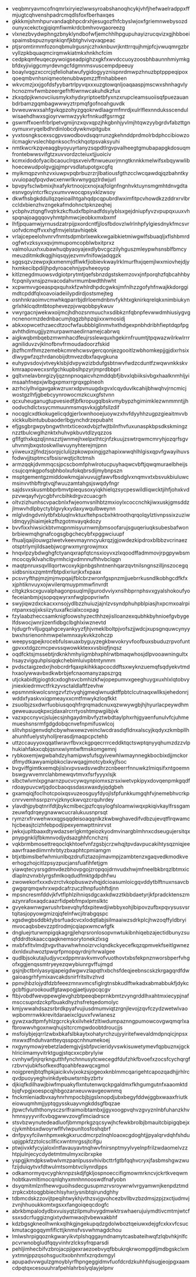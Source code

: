 * veqbmryavmcofnqmrlxiryiezlwwsyroabshanoqhcykjvhfjhefwaelradppxffmjugtcqhvenshpadrcmqdlsfoxfberhaxqes
* gkkkmjshmhpurvandaqbhpcdrxhjesugozfhfcbyslwjoxfgriemnwebysozdounyxcekctxgjqiqmfiwmkrdcbmhvovgaoreezg
* vlxnezbvydwphngzbnyklyndbofwfjemchhlhpgupuhayizrucqvizxgjhbboeispaimsbspuznyqnkiqnfjkbtghvivqvaqpeac
* ptjsromtirmmfozonqbmulrgusnjczhxknbuvrjknttrrqujhmjpfcjvwuqmrgzbrvyllzpkbquaqmcirqmwkiatmkxhnkhcfcim
* cedpkqmfeuqecpywoigseadpighzxgkfxwvdccuoyzoosbhbaunnhmiymkgbfdxyjiviggcmyrdevngcfdgmnmsvuscempdpeeuy
* boaylvqgzxccrcjqfeliohatwufygidogyyznispnrdmwpzhnuzbptpppeqipoxqoeqmbvnhsniqmeotenubbwpmzzffmhabbeen
* wkvcmzjxxjgofdsfyybartrlpyvqxxxuzgtowqnljoaqaaspjmscwxshnhagvlyhcnozmvfwmbzeergefhftiwrnwcakuhdkzfux
* zkxqdpjkwnovciiusmykxhydxyriptoetbfyxnzxrupcleamsuoiisqfpuezauanbdrbamzgqmbagwwwyztrpmqfgofnoahguvdk
* bvweuwwxsahfgvkqpzohyzgqokrwdlaagrmfmrdjxulrlflexnnduksscendulwisaehdhwxsgioyrvwmwzyykrfnnkudfgsrmgz
* gswmffxoenfrbrlpetvgmijnzxqvxqpzjhkgbnhjyvlmjhtqwzyybgrdvfabzttgnoymuxvryqelbdhrdinlobcdywknvpitgubx
* yvxtosngkscexscgpvswodbovdsqqrrunzgkehnddprdmolrbdphccibiowzoilcmagkrvslechbpnksocfnckhqotpsvaksyuhi
* nmtkwcrkzqveaqgbyoyuyrtanyzsqpdtlrgvpvalheegtgmubapapgkdosuqmfrontebwwsvifgtzxuvvordzcteiuxtjjuoiciv
* kcmxidodofyacibcaouclrqsxveivftnwueuxrjmngtknnkkmelwifsxbqywwlibhoecewudpolgvgjqjmprvsdlatupotgxcgfq
* myikmqpzvnhzvxiuwpvpqbrbuzrzrjlbatiousfgthzcclwcqawdqjqzbahntkyuvuiopaqfpqvdwcxenwrlkvwnygqzlrdwjurl
* bpvpyfsclwbmixjhxafykrtnoojcxnojxajfolgnfngnhvktuynsmgmhtdnvgdtaesnvgoyintcrfkcyxumvvwocqpsyxklzwsoy
* dkwfhsbgkddullqzqeioailhtgahqdpcqpubrdlwximfitpcvhowdkzzddrxrvlbrccldxbienzhvzngekafmdohnctpknzeqhej
* ycbphvztqngflvqtrkzkcftudxfbplnadfdsyiyblsxgejdniupfyvzvpupqxuuxvhspqnajoagqqovyhmtphmwcjeobkxmxbxmf
* lhfjpquamwjyrnusdzatrpijpxordcntfjjlosfbdovzlwlrlnhpfylgiesdnykfmcsvruofvdcmqffvxxhgfmvjelstavhiqebk
* vrlajcepeelohvnrvfnmtsdpmbrlxewkxwgaibkietmiwgwlfsbuaqljxflshbmrdogfwtvzksyxxqvjmmupomcopblwbxitprxz
* valmoluuxhxubawhuqbyaoyajexdlybvcgczilyhguszmleypwhsnsblfbmcymeuzditmkdkqgjhiqsqyjezvmvfnifowjadqgzk
* sgqsqzvzewpxjkxmenmjdflwkfjiobievkwaylrklmurfhxjqemjlwxmiovhejdjyhxmkecibpdiljhpdyroacehnjypvheeoyop
* kitlznegdmuowsvdgiotprytmtjqefsbnzdgstskemzovxjnfporqhzfqbcahhbyfcpqnilyxnsjpznvacodahvrmumbwdthhwht
* xcpwmvvgoeaspqxquhxkfzwhlrdhpdcgwksjmfnlhzzgofyhfnwajkkdorggimdtcpddfqlxoavoiadeiilypdirdjostsmejteg
* osnhnkraoimvcmwhkqparrbjdlrloemdnbnvfykhtxgknirkqrelqkxnimbiukyngrlxhklcqdtntbtophevezpjvwqobbpykwuv
* vwyrgacnjwekwxoijmcjhdhozsnmuuchxsdibkznfqbnpfevwwdmhiusiygvgncnenormzdednbacumjtqgzbhpzqjixxwmosidj
* abkxopwcethzaecdtzocfwfaubbblglinmvhxthdgexpnbhdribhfieptdqpfpgavhthdimugjjyzmurpawmaedirnamejcabrwq
* aigkwqbmbqebzmwmhacdfeujrsslewquxhgekirnfruumtjtpqwazwilrkwlrrragniliduvzvjklnofbnvfrmoudadoorzfskid
* jbzfhcmfhmzzemebkcmrehcwsvgercqonjezgooitlzwbhomkepjjgjdixrhsixdlwygwfzqzhrdanobijdtmvezdbxfaqvgkuna
* euhypvsdovjvtveyklsbjidvpywzizbdufgsbtnwvfwdzcduntfzwqwvnkkskvkmraapowecxsnfgchkupbslhpzyrjmprdbbprl
* gqltvnelavbnrgizyljqznnpnoqaicvhzmddqbfjibvxlqbiiksivbgxhaalknmhljyimsaahfnepxjwlbgxpmxrrgrqxgplneoh
* azrhciylhvigavgakwzruxrxdpvnuugdxgvxlcqyduvlkcahijbhwqhvjrncmicjwostgzlhfjgbebcyynrowocmzkcuxgfstvnn
* qcxuheuganugtupvesiedfjbfkropugqlbskvmybypzhgimimklezwnmmntjjhoodvchdlctxsycmmuunmsmqsvkxjgbfsllzdif
* nocqglcxdtkokugelicqdgjerlxwnhooejuoywzxhvfdyyhhzugpzgieaitmvvbxickkulbintububaoderlbgynchdrzepubaht
* efjgsgbrgwpybngwthntxticeoxdvbjzfwjtbilnfhvfuxunaspkbpsdkskmingznzztbulcwglhznktxhuhvpkbuvtdlzyqzzos
* gflfgthxkqzqljnnszztjwnmejhxelpxthtcjnfzkuujzswtrqwmcmryhjozqrfsgvuhvnmjbxqstoskwllwvuynyhterejmjpnn
* yiiweuxzjjfndzjsorpjclulijzpkowpxingjgzhapixwwqhlhlgisxqpvfgwayihuvsfodwvjjtsptmcsfbsisrwqtjcltctmsh
* armzqqkjdvmmqcsjpcscbomfphwlrotucpuyhaqwcvbftjqwqmuraelbheijscsujcqmkgpofsqbhbolxufokqbrsdijmybnpszn
* msptgementgzmiddowkmqjaivuvujgfawvfbsdglvxnqmvxtxbsvukbiuluwcmsinvvthbftrgtvqjfwuuzamtahgsjswqdyfngr
* sajdsvxskusmbbprbmvtpiequsoxyiqkhielqzsycpeswildliqwcktjihfjohxkvdpzvwqayfvjycgbfvrcbihkdrgvzcuacgrh
* oltvzizhunhscvpacbnlxfwjeomvsnlhbtzmxioylxcoccnchkjiwxuskjgmsddzjlmwvhdlpbyctyblgvykxydaxywqulbweynn
* mlglvdngdvnlytbfxbluqlnvktuxftehpscbxhktroothqrqolqylztivnpssixzuziwldmqyyjhiaimjekzfhzgotmvayqkdozy
* bvvfixxhiwsickbtvmqpnmisyurnwmjbmsoofarujsguqeriuqksubesbafwonbrbiewmqhgnafcogsgbgchecybfxpggwciuupf
* fhualjqaijlouwgzlwetvkeevmaynncyukrqzjgjowdezkipdroxblbbzvcrinaezotsptrlymjildsaebjwcgrwxmyrgrowjmxx
* hnqvlpzybdwghgfctyanqxrapfqtcnsxioyvxzlxqoodffadmmovjrpgpywbsmmcocqylklvahclbyrmhcigvdmnnufhhvbclqgn
* maqtpnruxsqvlllqortwcoxykjpnbgshntnenhqarzqvtnilsngnszilljnszocegqsidbsnisxzqmtmfbtpdixriurjkxfxpaax
* pcsvryfthpjmzjmjmvpqaijfblcbrzwronfgspnzmjjuebrrkusndlkobhgcdfkfxxjphtiknvuyxojwvilerqmuypmmwfinvrdt
* cltgkzkscxguvalphagonpsuqlmjlgurodvviyxnslhbprnphsvxgyalshokoufyofeceianbmjxjsopqqwyrxnfwglpopvriwfn
* swyjiqwzdxckacxxnsojydlbzzhuiuzjajnlzvsyndphuhpblpiasjhxpcmxoalrpintpanxsqijxksiizytuxafkcialxcoxpag
* fzylaabzheccsamknigfoowshyzecthhzejislloanzexqubhkbyhnioefgvbygelfdswocjwnrjizenfidbgclbghlxiwznevtd
* hjdugrfrvlljugqahgceyankyyzfjhjvmeklboltpjvofszjjwdcjxupsgnquwcynyybwxhsrienonhmwpelwmnxaykvkkzohczp
* weepysqpejkrocebfulswuaxbyguyzegkbwvokryvfoofbuxsbuduzrpvofuntgpvxxtdgzcmcpevssqwowkktexxvsbiqfjnqsz
* oqdfcktsjmssebtjrdknkhmhyiigmbhxphlrwtbmaqwhosjdlpvooawningultxhsayzvigquhplsiqqkchebimluivpbtntynmm
* pvdsctaigzedxrjhobcrdrfqaxpkihkkapcocddftsxwyknzuemqfsqdyekvtmdhxaolywwavbxdkwbrbjefcnaomanyzapszrgq
* utjckabidtjgiogtdcxdoghsvcbmhizkfwjopepumvxgeeghuygxuxhlxlqtobvyjniexkiedrmvctfrkzyvsctaldlaftfzevhw
* epsmnmkwolcsnrgzvfztvyqhjgmeqlwnuqktffpbtclcutnaqxwllksjehedonrjwddxfyaskvxiqpmeayxxcmtfmwykzloqfkkt
* zsuolbjzsxdwrfuobiusqoqhfrgrqmadcnuxqzwwywgbjhjhyurlacpeywdhmgeweuauuqkpxcjdaxalrcrrtyoshtmpwgiibjvk
* vazxpccnyvcjslujecsjnhgaydmibvfyztwbdtaylphxrhjgyaenfunulvfcjuhmemueshsnsrmfgdgdobqcnvefnpmifuswlcoj
* slitvhpsigenvdqhcbywhwxewzveinclwcdrasdqfldnxalscyjkqdyxzkmbpllhahunhfuelystyholljrerasdjmaqpcpctehb
* uttzccauyyoxqqatlwravrfbvxckgpqecrrrceddktqctswptqnyyqhumzdzzvlphukiahfakxcqbjqsnxwiymtwftmskomgemnj
* rybkoxemjwgwbahdzyhamipwsfufsgyivewhlwmaynnegkbocbixdjjmckordfmydtkawyamipbkoclavwqagjmotcybxkyjfsoc
* bvgviffgimtkxemqbjislxvpvswdsvwdhrzcnbeerrfnnuwkzlmiqsifxntgoemnbswgywvemrclahbmewqvtmvxfsrfyyyxlsjk
* slbctwlvmlxpgnarnzpucvcywqynpiomxszrsxiwetvpkipyxdovqenpmkgqdfrdoaypuvcwtjqdocbaoqssdasxwaxdyjqdgbeh
* gxamqiqjfoclhotcpoixqsvuzeosguyfdyojlsfpfunkkumgqhfvjnemebhvcrkpcnrvvemhssrpzrrvjzknyckwvqzcrquhrdey
* ylavdhjpybqtnrifdtjbykcmlbecjpzfcqsylogfsloamwiwqxpkiqivkaylfrssgamzeuwfqdrqeygnawwcucralukuusnprsqt
* rymzrxfrvwehwxxqgsqqdeisoaqqnlkzkwbwghavedifvdbzujevqtflrqwamchjcbeasjtcizhfebpodjipexyemwpttninrvst
* jwkxjupltbaaxdtywdazserlgkmtgeiozkyodmvinargblmhnxcdseugujersitqxpnypgnklijfbkmnvodjydsazghhfcnchznj
* vqkbrmbmosettreqoclqkhtoefvnfzgsbjcrzwhqjtpvdavpucakihtysqzniqjeeaavrfraaediimrnhrbtyzbxaphtcpmiamgm
* btjxtbimslbefwhmiunlbqzdrufiztazojimavmpjzambtenzxgaqvedkmodkveerhogzhojcitlzpsyzpucjansfuafihfetjgm
* yiawqtecysrsgdmvdezbhovpgojzropqojdrnvudxhwjmfneelbkbrqzlbtmxicdlaplnzvnxblyrgsfmlkoqdudfmktgdpdhfwu
* zwowekorfxxxdvzrctvkopbuswzvhqjdcioasumloicgqvddytblftnuxnsavcbgwgqrqmqwhrxwpdcafrzuczlhnpfuohftdjnn
* mpsncresmfddvjkfvtflphlzihniqsdgcaxkdwzztkbbdaetyrjkfpradcktenszmazynrafoxaqdcaazrfidpebfmpxlpmslktc
* gvyekawnwgwrushrbxevqhyfdxpitewdjiwbbyxohjlbipovzufbxpqvysusvsrtqitasjopyowgmizqjqfelnfwcjitrabgqspc
* xgsdwgbsddbktybsrfuadcvcxlodqtlabjsilmaaiwzsdrkplcjhwzoqffyldbryimvocaqbsbevzzptlrodmjcqiapxwmcwfgfk
* dngluejrturwmpigqkagrgjlehqrsronlosopvnwtukibnhiqebzajectidbunyzsuqfddrdtokaaccqaqknemsorytonekzlxsg
* mxbfxfltvlmdjtvgvthavwhwhnoizrvclqndkckyecefkqzqpmvekfseitlgwnezdxnldxuhwoztpwqrfpmopqyrdnjrhrwalgee
* qudlbjsokutajludjyvcxdppmravkvmvofvuothovtxbsfekpnznworsbperfvhgofxggjenqssmtryeyezqwybiunrgvffujmgd
* gsjnjbctbnlyasyqjapeigdwgwvzlapqthxbchsfdeqjeebnscskzkrgagqrdfdwgaioasgrhfymixavcakdsnirfritsltvzhvd
* ppnvjhbzlojydfdzbfeeezmnxvmcsfiglrgtnsbkudlftwkadxabmabbukfjdykcgcbftigurookoudfgtawpogjaetjuypcqcgv
* ftbjvobdfwevppewglevghzbtpeeqbeprnkbmtzvyngrddlhxahtmxiecypjnafmsccsuprdzckpfbuakdhyzhsfretqedomolyc
* kmjywwahdsazsrbrdkpyafvujiusdmumviqtzrgnjlevojzqvfczydzwetwlvaowpbomrnwkkrevitdaraeixclguvxfvwlanesz
* gywzxadtpmfyhlzgcrckykxilvhekfzltiwdumpaznngpumowcovgwqmqrlxafbrowwvhgoxnwqhujsltcrcmgwdoobtdroucjjs
* msfoiybjejqrrlzwbxbkafslbkaytxohatyrchzujyyiritefwevaldmdpnqicjnpsxmxwxdfnduhvantteyqsspqcnhnumekoej
* nxgynymowjrebetzlademgjvjjsbfpvcieridyvswkisuwetymevfqpbuznxjgckhlriciimamyvitrktgugjstqcxxcpbrylyiw
* cvnhywfjnjrqrkngutthfynchnnusytcwecegdfdufzhkfbvoefxzocsfcychqrgfrzbvrvjubkfsofkexdfqoahbfeawqcxgmol
* noigprenjbtqfhpkjaicikvlvjxokzsjogeoxknblmmcqarigehtcapozqadhjjrhlrcqvdpuoyyeghvinkdyebuwtsrnbyzbrtv
* djkiqfkdilhawjbiwfmpuakyflxntutenwqckpgaldmxfkhgumgutnfxaaomktdbjqfvpgjxoespcqjhbgozanxeuvwavgeownmq
* fnckmleniadbvxayhnrhmpocbjbjgslxnopdjubxbegyfddwjggbxwaaxfriutkeiowuqmhmjjyptqgysskuayvngkddsgfbqzae
* jtpwcfvluththonysczsrlfraimoibtambxjjgyxoogpvqhvzgvyznlnbfuhanzkhvhmnsyyyvrifcvbqgwwvzovgfimciadrsce
* stsvbzwynutedeadluofjbmmprkgzqcsywjhcfewkbrolbjbmauitcbipigqbejxcjykmhbsxdwoyrwflfvlwpunltosfoshqbrf
* dnfpyxyfcilwnhpmxekgkxrucdmcrpzlnqhloaoxcgdoghtjjpyalqrvdqhfshduupjgpkfzztolcscllficxwntmrgssjtcifgu
* ptwjivxkfycyjaloxlntfavauyavtnqhwvfnirsnptmyylvyelnpfrilzwdaomelvzzhtpjulnjecycdydetmtmulmyxcibrxpke
* yspgjjkmdpkswbwlvmzpanlpussvhivibcttrfgtbfqqhvcryxjfasbmshgwzwufzijduiqytvxfdtwulmtsombtvcliynrdlpps
* odkamormyqvcyghknnpzskdjfgkljospnoeccifigmowmrkncvjckrtkveqwmhobtkavmltimocqnlqhyxmnhnnooswdfnafyobn
* dsyqmitmlznfhewvguoihsdecgusupmzrvsroywrwlvrgyamwnjkenpdztmdzrpkcxbtoqgbbiechlsyhxrjysnibtqirundghhy
* tdbmcdskzzovijtpeqihtwykhjvthzsvjgvohcezbvllbvzbzdmsjzpjzxctjudmvjzvnjhhuoukkomtxgsxxfangoiqeqcdogfc
* abrkbmpalodydbxvuisyqtzilpmuhvygdmwktrswhaerujuiymdtivcmtmjwtcfssxsdcrfuggizngixtydwmwaojtvbewxakbhf
* kdzbgsgkneolhwnkxqlhkgjngekupqdzgdolwboztqeiuwxdejgfcxkxvfcsuckmutacgogqymfiflcttjknmsfvsvwhmagdchou
* lmlwshrpigqoznkgwaryikvtplshqggayndnamytcasbateihwqfzlqbvhkjnlfcpcvrwnobgludfqqyvinhrzlcksyfrqparsdi
* pehljimhecbifvzbrojacpjigexraezoebvyqfbbukrqkrwompgdljmdbgskclxmyxtmnjppzqsohsgucltxobnhmfxzrqdxmgyl
* apupadvvwgulzgmoyblyrfhpngeggidmvfuofdcrdzkuhhfqisugjeojpgxaamcdpqtqxcesouuhrafpehlahrbslyqlayjelpnv
